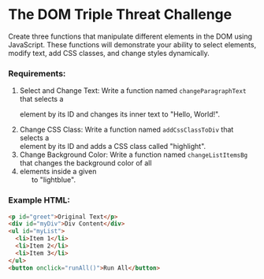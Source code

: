 # The DOM Triple Threat Challenge

Create three functions that manipulate different elements in the DOM using JavaScript. These functions will demonstrate your ability to select elements, modify text, add CSS classes, and change styles dynamically.

### Requirements:

1. Select and Change Text: Write a function named `changeParagraphText` that selects a <p> element by its ID and changes its inner text to "Hello, World!".
2. Change CSS Class: Write a function named `addCssClassToDiv` that selects a <div> element by its ID and adds a CSS class called "highlight".
3. Change Background Color: Write a function named `changeListItemsBg` that changes the background color of all <li> elements inside a given <ul> to "lightblue".

### Example HTML:

```html
<p id="greet">Original Text</p>
<div id="myDiv">Div Content</div>
<ul id="myList">
  <li>Item 1</li>
  <li>Item 2</li>
  <li>Item 3</li>
</ul>
<button onclick="runAll()">Run All</button>
```
